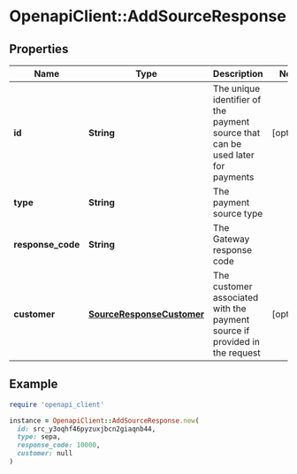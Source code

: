 # OpenapiClient::AddSourceResponse

## Properties

| Name | Type | Description | Notes |
| ---- | ---- | ----------- | ----- |
| **id** | **String** | The unique identifier of the payment source that can be used later for payments | [optional] |
| **type** | **String** | The payment source type |  |
| **response_code** | **String** | The Gateway response code |  |
| **customer** | [**SourceResponseCustomer**](SourceResponseCustomer.md) | The customer associated with the payment source if provided in the request | [optional] |

## Example

```ruby
require 'openapi_client'

instance = OpenapiClient::AddSourceResponse.new(
  id: src_y3oqhf46pyzuxjbcn2giaqnb44,
  type: sepa,
  response_code: 10000,
  customer: null
)
```

